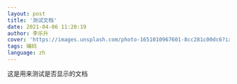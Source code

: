 ```yaml
---
layout: post
title: '测试文档'
date: 2021-04-06 11:20:19
author: 李乐升
cover: 'https://images.unsplash.com/photo-1651010967601-8cc281c00dc6?ixlib=rb-1.2.1&ixid=MnwxMjA3fDB8MHxwaG90by1wYWdlfHx8fGVufDB8fHx8&auto=format&fit=crop&w=764&q=80'
tags: 编码
language: zh
---
```

这是用来测试是否显示的文档